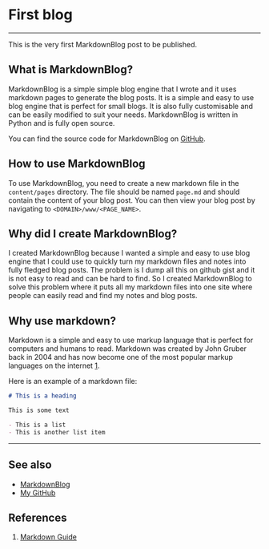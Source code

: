 # First blog
***
This is the very first MarkdownBlog post to be published.

## What is MarkdownBlog?

MarkdownBlog is a simple simple blog engine that I wrote and it uses markdown pages to generate the blog posts. It is a simple and easy to use blog engine that is perfect for small blogs. It is also fully customisable and can be easily modified to suit your needs. MarkdownBlog is written in Python and is fully open source.

You can find the source code for MarkdownBlog on [GitHub](https://www.github.com/0x4248/MarkdownBlog).  

## How to use MarkdownBlog

To use MarkdownBlog, you need to create a new markdown file in the `content/pages` directory. The file should be named `page.md` and should contain the content of your blog post. You can then view your blog post by navigating to `<DOMAIN>/www/<PAGE_NAME>`.

## Why did I create MarkdownBlog?

I created MarkdownBlog because I wanted a simple and easy to use blog engine that I could use to quickly turn my markdown files and notes into fully fledged blog posts. The problem is I dump all this on github gist and it is not easy to read and can be hard to find. So I created MarkdownBlog to solve this problem where it puts all my markdown files into one site where people can easily read and find my notes and blog posts.

## Why use markdown?

Markdown is a simple and easy to use markup language that is perfect for computers and humans to read. Markdown was created by John Gruber back in 2004 and has now become one of the most popular markup languages on the internet [1](#references).

Here is an example of a markdown file:

```markdown
# This is a heading

This is some text

- This is a list
- This is another list item
```

---
## See also

- [MarkdownBlog](https://www.github.com/0x4248/MarkdownBlog)
- [My GitHub](https://www.github.com/0x4248)

## References

1. [Markdown Guide](https://www.markdownguide.org/getting-started/#what-is-markdown)